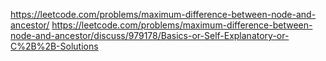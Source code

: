 https://leetcode.com/problems/maximum-difference-between-node-and-ancestor/
https://leetcode.com/problems/maximum-difference-between-node-and-ancestor/discuss/979178/Basics-or-Self-Explanatory-or-C%2B%2B-Solutions
